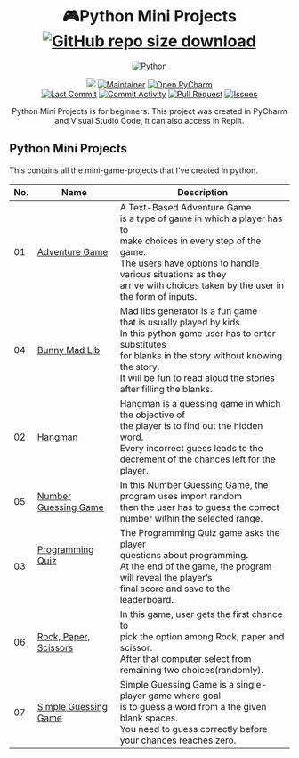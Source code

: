 <!--# Python Mini Projects-->
# <div align="center"> :video_game:Python Mini Projects [![GitHub repo size download](https://img.shields.io/github/repo-size/christine-lehmann/Python-Mini-Projects?color=lightgrey)](https://codeload.github.com/christine-lehmann/Python-Mini-Projects/zip/refs/heads/main)    </div> 

<div align="center">
 
<a href="https://www.python.org/"><img src="https://forthebadge.com/images/badges/made-with-python.svg" alt="Python"></a> </br>
<!-- <a href="https://open.vscode.dev/christine-lehmann/Python-Mini-Projects"><img src="https://open.vscode.dev/badges/open-in-vscode.svg" alt="Open in Visual Studio Code"></a> -->
<a href="https://replit.com/@ChristineCion/Python-Mini-Projects"><img src="https://img.shields.io/badge/Open_in_Replit-143?style=flat&logo=replit&logoColor=FFFFFF&color=00308F&labelColor=black"></a> 
<a href="https://github.com/christine-lehmann"><img src="https://img.shields.io/badge/maintainer-christine-FF2A00?label=maintainer&logo=Github" alt="Maintainer"></a>
<a href="https://www.jetbrains.com/pycharm/"><img src="https://img.shields.io/badge/Created_in_PyCharm-143?style=flat&logo=pycharm&logoColor=black&color=black&labelColor=green" alt="Open PyCharm"></a> </br>
 <a href="https://github.com/christine-lehmann/Python-Mini-Projects/graphs/commit-activity"><img src="https://img.shields.io/github/last-commit/christine-lehmann/Python-Mini-Projects?style=flat" alt="Last Commit"></a>
<a href="https://github.com/christine-lehmann/Python-Mini-Projects/pulse"><img src="https://img.shields.io/github/commit-activity/m/christine-lehmann/Python-Mini-Projects?color=006666" alt="Commit Activity"></a> 
<a href="https://github.com/christine-lehmann/Python-Mini-Projects/pulls"><img src="https://img.shields.io/github/issues-pr/christine-lehmann/Python-Mini-Projects/pull%20request?label=pull%20request&color=FFD500" alt="Pull Request"></a> 
<a href="https://github.com/christine-lehmann/Python-Mini-Projects/issues"><img src="https://img.shields.io/github/issues/christine-lehmann/Python-Mini-Projects/issues?color=FFD500&label=issues" alt="Issues"></a> 
<p>Python Mini Projects is for beginners. This project was created in PyCharm and Visual Studio Code, it can also access in Replit.  </p></div>
 

## Python Mini Projects
<!--<link href="style.css" rel="stylesheet"></link> 
<style type="text/css">
.tg  {
      border-collapse:collapse;
      border-color:#ccc;
      border-spacing:0;
      margin:0px auto;
 }
.tg td{background-color:#fff;border-color:#ccc;border-style:solid;border-width:0px;color:#333;
  font-family:Arial, sans-serif;font-size:14px;overflow:hidden;padding:10px 5px;word-break:normal;}
.tg th{background-color:#f0f0f0;border-color:#ccc;border-style:solid;border-width:0px;color:#333;
  font-family:Arial, sans-serif;font-size:14px;font-weight:normal;overflow:hidden;padding:10px 5px;word-break:normal;}
.tg .tg-s7vo{background-color:#f9f9f9;border-color:inherit;font-family:"Comic Sans MS", cursive, sans-serif !important;;
  text-align:right;vertical-align:top}
.tg .tg-cl9f{background-color:#f9f9f9;border-color:inherit;font-family:"Comic Sans MS", cursive, sans-serif !important;;
  text-align:center;vertical-align:top}
.tg .tg-biwy{border-color:inherit;font-family:"Comic Sans MS", cursive, sans-serif !important;;text-align:center;vertical-align:top}
.tg .tg-w4gq{border-color:#000000;font-family:"Comic Sans MS", cursive, sans-serif !important;;text-align:center;vertical-align:top}
.tg .tg-6c5j{background-color:#f9f9f9;border-color:inherit;color:#000000;
  font-family:"Comic Sans MS", cursive, sans-serif !important;;text-align:center;vertical-align:top}
.tg .tg-kt89{font-family:"Comic Sans MS", cursive, sans-serif !important;;text-align:center;vertical-align:top}
.tg .tg-vbh7{border-color:inherit;font-family:"Comic Sans MS", cursive, sans-serif !important;;text-align:right;vertical-align:top}
@media screen and (max-width: 767px) {.tg {width: auto !important;}.tg col {width: auto !important;}.tg-wrap {overflow-x: auto;-webkit-overflow-scrolling: touch;margin: auto 0px;}}</style>-->

<div class="tg-wrap"><table class="tg">
 <p style="center"> This contains all the mini-game-projects that I've created in python.</p>
<thead>
  <tr>
    <th class="tg-w4gq">No.</th>
    <th class="tg-kt89">Name</th>
    <th class="tg-biwy">Description</th>
  </tr>
</thead>
<tbody>
  <tr>
    <td class="tg-6c5j">01</td>
    <td class="tg-cl9f"><a href="https://github.com/christine-lehmann/Python-Mini-Projects/tree/main/Adventure%20Game">Adventure Game </a></td>
    <td class="tg-s7vo">A Text-Based Adventure Game <br>is a type of game in which a player has to <br>make choices in every step of the game.<br>The users have options to handle various situations as they <br>arrive with choices taken by the user in the form of inputs.</td>
  </tr>
   <tr>
    <td class="tg-biwy">04</td>
    <td class="tg-biwy"><a href="https://github.com/christine-lehmann/Python-Mini-Projects/tree/main/Bunny%20Mad%20Lib">Bunny Mad Lib</a></td>
    <td class="tg-vbh7">Mad libs generator is a fun game <br>that is usually played by kids. <br>In this python game user has to enter substitutes <br>for blanks in the story without knowing the story. <br>It will be fun to read aloud the stories after filling the blanks.</td>
  </tr>
  <tr>
    <td class="tg-biwy">02</td>
   <td class="tg-biwy"><a href="https://github.com/christine-lehmann/Python-Mini-Projects/tree/main/Hangman">Hangman</a></td>
    <td class="tg-vbh7">Hangman is a guessing game in which the objective of <br>the player is to find out the hidden word.<br>Every incorrect guess leads to the <br>decrement of the chances left for the player.</td>
  </tr>
   <tr>
    <td class="tg-cl9f">05</td>
    <td class="tg-cl9f"><a href="https://github.com/christine-lehmann/Python-Mini-Projects/tree/main/Number%20Guessing%20Game">Number Guessing Game</a></td>
    <td class="tg-s7vo">In this Number Guessing Game, the program uses import random <br>then the user has to guess the correct number within the selected range.</td>
  </tr>
  <tr>
    <td class="tg-cl9f">03</td>
   <td class="tg-cl9f"><a href="https://github.com/christine-lehmann/Python-Mini-Projects/tree/main/Programming%20Quiz">Programming Quiz<br><br><br></a></td>
    <td class="tg-s7vo">The Programming Quiz game asks the player <br>questions about programming. <br>At the end of the game, the program will reveal the player’s <br>final score and save to the leaderboard.</td>
  </tr>
  <tr>
    <td class="tg-biwy">06</td>
   <td class="tg-biwy"><a href="https://github.com/christine-lehmann/Python-Mini-Projects/tree/main/Rock%20Paper%20Scissors">Rock, Paper, Scissors</a></td>
    <td class="tg-vbh7">In this game, user gets the first chance to<br>pick the option among Rock, paper and scissor. <br>After that computer select from remaining two choices(randomly).</td>
  </tr>
  <tr>
    <td class="tg-cl9f">07</td>
   <td class="tg-cl9f"><a href="https://github.com/christine-lehmann/Python-Mini-Projects/tree/main/Simple%20Guessing%20Game">Simple Guessing Game</a></td>
    <td class="tg-s7vo">Simple Guessing Game is a single-player game where goal <br>is to guess a word from a the given blank spaces. <br>You need to guess correctly before your chances reaches zero.</td>
  </tr>
</tbody>
</table></div>
